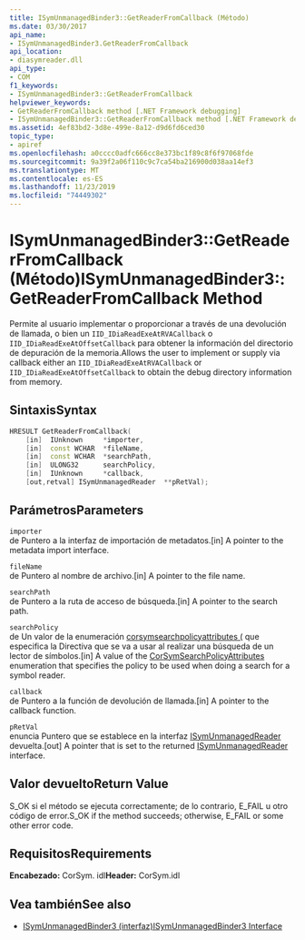 ```yaml
---
title: ISymUnmanagedBinder3::GetReaderFromCallback (Método)
ms.date: 03/30/2017
api_name:
- ISymUnmanagedBinder3.GetReaderFromCallback
api_location:
- diasymreader.dll
api_type:
- COM
f1_keywords:
- ISymUnmanagedBinder3::GetReaderFromCallback
helpviewer_keywords:
- GetReaderFromCallback method [.NET Framework debugging]
- ISymUnmanagedBinder3::GetReaderFromCallback method [.NET Framework debugging]
ms.assetid: 4ef83bd2-3d8e-499e-8a12-d9d6fd6ced30
topic_type:
- apiref
ms.openlocfilehash: a0cccc0adfc666cc8e373bc1f89c8f6f97068fde
ms.sourcegitcommit: 9a39f2a06f110c9c7ca54ba216900d038aa14ef3
ms.translationtype: MT
ms.contentlocale: es-ES
ms.lasthandoff: 11/23/2019
ms.locfileid: "74449302"
---
```

# <a name="isymunmanagedbinder3getreaderfromcallback-method"></a><span data-ttu-id="1e16d-102">ISymUnmanagedBinder3::GetReaderFromCallback (Método)</span><span class="sxs-lookup"><span data-stu-id="1e16d-102">ISymUnmanagedBinder3::GetReaderFromCallback Method</span></span>
<span data-ttu-id="1e16d-103">Permite al usuario implementar o proporcionar a través de una devolución de llamada, o bien un `IID_IDiaReadExeAtRVACallback` o `IID_IDiaReadExeAtOffsetCallback` para obtener la información del directorio de depuración de la memoria.</span><span class="sxs-lookup"><span data-stu-id="1e16d-103">Allows the user to implement or supply via callback either an `IID_IDiaReadExeAtRVACallback` or `IID_IDiaReadExeAtOffsetCallback` to obtain the debug directory information from memory.</span></span>  
  
## <a name="syntax"></a><span data-ttu-id="1e16d-104">Sintaxis</span><span class="sxs-lookup"><span data-stu-id="1e16d-104">Syntax</span></span>  
  
```cpp  
HRESULT GetReaderFromCallback(  
    [in]  IUnknown     *importer,  
    [in]  const WCHAR  *fileName,  
    [in]  const WCHAR  *searchPath,  
    [in]  ULONG32      searchPolicy,  
    [in]  IUnknown     *callback,  
    [out,retval] ISymUnmanagedReader  **pRetVal);  
```  
  
## <a name="parameters"></a><span data-ttu-id="1e16d-105">Parámetros</span><span class="sxs-lookup"><span data-stu-id="1e16d-105">Parameters</span></span>  
 `importer`  
 <span data-ttu-id="1e16d-106">de Puntero a la interfaz de importación de metadatos.</span><span class="sxs-lookup"><span data-stu-id="1e16d-106">[in] A pointer to the metadata import interface.</span></span>  
  
 `fileName`  
 <span data-ttu-id="1e16d-107">de Puntero al nombre de archivo.</span><span class="sxs-lookup"><span data-stu-id="1e16d-107">[in] A pointer to the file name.</span></span>  
  
 `searchPath`  
 <span data-ttu-id="1e16d-108">de Puntero a la ruta de acceso de búsqueda.</span><span class="sxs-lookup"><span data-stu-id="1e16d-108">[in] A pointer to the search path.</span></span>  
  
 `searchPolicy`  
 <span data-ttu-id="1e16d-109">de Un valor de la enumeración [corsymsearchpolicyattributes (](../../../../docs/framework/unmanaged-api/diagnostics/corsymsearchpolicyattributes-enumeration.md) que especifica la Directiva que se va a usar al realizar una búsqueda de un lector de símbolos.</span><span class="sxs-lookup"><span data-stu-id="1e16d-109">[in] A value of the [CorSymSearchPolicyAttributes](../../../../docs/framework/unmanaged-api/diagnostics/corsymsearchpolicyattributes-enumeration.md) enumeration that specifies the policy to be used when doing a search for a symbol reader.</span></span>  
  
 `callback`  
 <span data-ttu-id="1e16d-110">de Puntero a la función de devolución de llamada.</span><span class="sxs-lookup"><span data-stu-id="1e16d-110">[in] A pointer to the callback function.</span></span>  
  
 `pRetVal`  
 <span data-ttu-id="1e16d-111">enuncia Puntero que se establece en la interfaz [ISymUnmanagedReader](../../../../docs/framework/unmanaged-api/diagnostics/isymunmanagedreader-interface.md) devuelta.</span><span class="sxs-lookup"><span data-stu-id="1e16d-111">[out] A pointer that is set to the returned [ISymUnmanagedReader](../../../../docs/framework/unmanaged-api/diagnostics/isymunmanagedreader-interface.md) interface.</span></span>  
  
## <a name="return-value"></a><span data-ttu-id="1e16d-112">Valor devuelto</span><span class="sxs-lookup"><span data-stu-id="1e16d-112">Return Value</span></span>  
 <span data-ttu-id="1e16d-113">S_OK si el método se ejecuta correctamente; de lo contrario, E_FAIL u otro código de error.</span><span class="sxs-lookup"><span data-stu-id="1e16d-113">S_OK if the method succeeds; otherwise, E_FAIL or some other error code.</span></span>  
  
## <a name="requirements"></a><span data-ttu-id="1e16d-114">Requisitos</span><span class="sxs-lookup"><span data-stu-id="1e16d-114">Requirements</span></span>  
 <span data-ttu-id="1e16d-115">**Encabezado:** CorSym. idl</span><span class="sxs-lookup"><span data-stu-id="1e16d-115">**Header:** CorSym.idl</span></span>  
  
## <a name="see-also"></a><span data-ttu-id="1e16d-116">Vea también</span><span class="sxs-lookup"><span data-stu-id="1e16d-116">See also</span></span>

- [<span data-ttu-id="1e16d-117">ISymUnmanagedBinder3 (interfaz)</span><span class="sxs-lookup"><span data-stu-id="1e16d-117">ISymUnmanagedBinder3 Interface</span></span>](../../../../docs/framework/unmanaged-api/diagnostics/isymunmanagedbinder3-interface.md)
